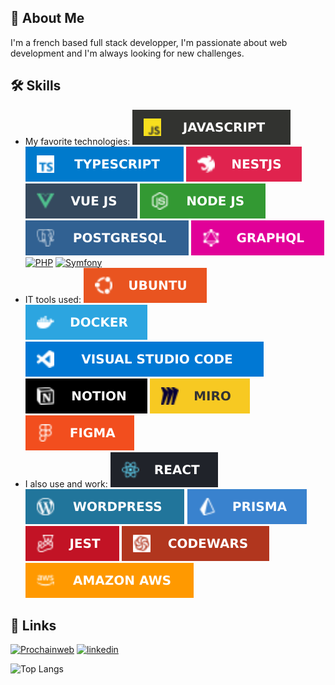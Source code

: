 ## 🚀 About Me
I'm a french based full stack developper, I'm passionate about web development and I'm always looking for new challenges.


## 🛠 Skills
- My favorite technologies: [![JavaScript](https://github.com/Arnaud-Lyard/Arnaud-Lyard/blob/main/img/JavaScript.svg)](https://developer.mozilla.org/fr/docs/Web/JavaScript)
[![TypeScript](https://github.com/Arnaud-Lyard/Arnaud-Lyard/blob/main/img/Typescript.svg)](https://www.typescriptlang.org/fr/docs/)
[![NestJS](https://github.com/Arnaud-Lyard/Arnaud-Lyard/blob/main/img/NestJS.svg)](https://docs.nestjs.com/)
[![VueJS](https://github.com/Arnaud-Lyard/Arnaud-Lyard/blob/main/img/VueJS.svg)](https://vuejs.org/)
[![NodeJS](https://github.com/Arnaud-Lyard/Arnaud-Lyard/blob/main/img/NodeJS.svg)](https://nodejs.org/docs/latest/api/)
[![PostgreSQL](https://github.com/Arnaud-Lyard/Arnaud-Lyard/blob/main/img/Postgresql.svg)](https://www.postgresql.org/docs/)
[![GraphQL](https://github.com/Arnaud-Lyard/Arnaud-Lyard/blob/main/img/Graphql.svg)](https://graphql.org/)
[![PHP](https://img.shields.io/badge/PHP-777BB4?style=for-the-badge&logo=php&logoColor=white)](https://www.php.net/)
[![Symfony](https://img.shields.io/badge/Symfony-000000?style=for-the-badge&logo=Symfony&logoColor=white)](https://symfony.com/)
- IT tools used: [![Ubuntu](https://github.com/Arnaud-Lyard/Arnaud-Lyard/blob/main/img/Ubuntu.svg)](https://doc.ubuntu-fr.org/)
[![Docker](https://github.com/Arnaud-Lyard/Arnaud-Lyard/blob/main/img/Docker.svg)](https://docs.docker.com/)
[![Visual Studio Code](https://github.com/Arnaud-Lyard/Arnaud-Lyard/blob/main/img/Visual-studio-code.svg)](https://code.visualstudio.com/)
[![Notion](https://github.com/Arnaud-Lyard/Arnaud-Lyard/blob/main/img/Notion.svg)](https://www.notion.so/)
[![Miro](https://github.com/Arnaud-Lyard/Arnaud-Lyard/blob/main/img/Miro.svg)](https://miro.com/)
[![Figma](https://github.com/Arnaud-Lyard/Arnaud-Lyard/blob/main/img/Figma.svg)](https://www.figma.com/)
- I also use and work: [![ReactJS](https://github.com/Arnaud-Lyard/Arnaud-Lyard/blob/main/img/ReactJS.svg)](https://fr.react.dev/)
[![Wordpress](https://github.com/Arnaud-Lyard/Arnaud-Lyard/blob/main/img/Wordpress.svg)](https://wordpress.org/)
[![Prisma](https://github.com/Arnaud-Lyard/Arnaud-Lyard/blob/main/img/Prisma.svg)](https://www.prisma.io/)
[![Jest](https://github.com/Arnaud-Lyard/Arnaud-Lyard/blob/main/img/Jest.svg)](https://jestjs.io/)
[![Codewars](https://github.com/Arnaud-Lyard/Arnaud-Lyard/blob/main/img/Codewars.svg)](https://www.codewars.com/users/Arnaud-Lyard)
[![AWS](https://github.com/Arnaud-Lyard/Arnaud-Lyard/blob/main/img/Aws.svg)](https://aws.amazon.com/)


## 🔗 Links
[![Prochainweb](https://img.shields.io/badge/my_blog-000?style=for-the-badge&logo=ko-fi&logoColor=white)](https://prochainweb.com)
[![linkedin](https://img.shields.io/badge/linkedin-0A66C2?style=for-the-badge&logo=linkedin&logoColor=white)](https://www.linkedin.com/in/arnaud-lyard/)




![Top Langs](https://github-readme-stats.vercel.app/api/top-langs/?username=Arnaud-Lyard)
